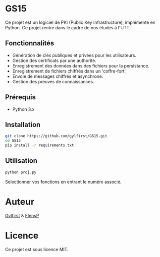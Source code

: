 # GS15

Ce projet est un logiciel de PKI (Public Key Infrastructure), implémenté en Python. Ce projet rentre dans le cadre de nos études à l'UTT.

## Fonctionnalités

- Génération de clés publiques et privées pour les utilisateurs.
- Gestion des certificats par une authorité.
- Enregistrement des données dans des fichiers pour la persistance.
- Enregistrement de fichiers chiffrés dans un 'coffre-fort'.
- Envoie de messages chiffrés et asynchrone.
- Gestion des preuves de connaissances.

## Prérequis

- Python 3.x

## Installation

```bash
git clone https://github.com/gylfirst/GS15.git
cd GS15
pip install -r requirements.txt
```

## Utilisation
```bash
python proj.py
```
Selectionner vos fonctions en entrant le numéro associé.

# Auteur
[Gylfirst](https://github.com/gylfirst) & [FlensP](https://github.com/FlensP)

# Licence
Ce projet est sous licence MIT.
